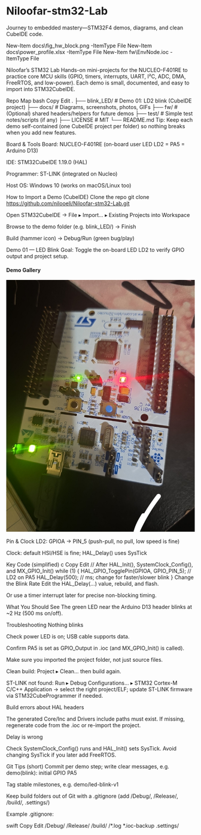 # Niloofar-stm32-Lab
Journey to embedded mastery—STM32F4 demos, diagrams, and clean CubeIDE code.

New-Item docs\fig_hw_block.png    -ItemType File
New-Item docs\power_profile.xlsx  -ItemType File
New-Item fw\EnvNode.ioc           -ItemType File

Niloofar’s STM32 Lab
Hands-on mini-projects for the NUCLEO-F401RE to practice core MCU skills (GPIO, timers, interrupts, UART, I²C, ADC, DMA, FreeRTOS, and low-power). Each demo is small, documented, and easy to import into STM32CubeIDE.

Repo Map
bash
Copy
Edit
.
├── blink_LED/          # Demo 01: LD2 blink (CubeIDE project)
├── docs/               # Diagrams, screenshots, photos, GIFs
├── fw/                 # (Optional) shared headers/helpers for future demos
├── test/               # Simple test notes/scripts (if any)
├── LICENSE             # MIT
└── README.md
Tip: Keep each demo self-contained (one CubeIDE project per folder) so nothing breaks when you add new features.

Board & Tools
Board: NUCLEO-F401RE (on-board user LED LD2 = PA5 = Arduino D13)

IDE: STM32CubeIDE 1.19.0 (HAL)

Programmer: ST-LINK (integrated on Nucleo)

Host OS: Windows 10 (works on macOS/Linux too)

How to Import a Demo (CubeIDE)
Clone the repo
git clone https://github.com/nilooeli/Niloofar-stm32-Lab.git

Open STM32CubeIDE → File ▸ Import… ▸ Existing Projects into Workspace

Browse to the demo folder (e.g. blink_LED/) → Finish

Build (hammer icon) → Debug/Run (green bug/play)

Demo 01 — LED Blink
Goal: Toggle the on-board LED LD2 to verify GPIO output and project setup.
#### Demo Gallery
![blink](https://github.com/nilooeli/Niloofar-stm32-Lab/blob/main/docs/led_blink_nucleo.jpg?raw=1)

Pin & Clock
LD2: GPIOA → PIN_5 (push-pull, no pull, low speed is fine)

Clock: default HSI/HSE is fine; HAL_Delay() uses SysTick

Key Code (simplified)
c
Copy
Edit
// After HAL_Init(), SystemClock_Config(), and MX_GPIO_Init()
while (1) {
    HAL_GPIO_TogglePin(GPIOA, GPIO_PIN_5); // LD2 on PA5
    HAL_Delay(500); // ms; change for faster/slower blink
}
Change the Blink Rate
Edit the HAL_Delay(…) value, rebuild, and flash.

Or use a timer interrupt later for precise non-blocking timing.

What You Should See
The green LED near the Arduino D13 header blinks at ~2 Hz (500 ms on/off).

Troubleshooting
Nothing blinks

Check power LED is on; USB cable supports data.

Confirm PA5 is set as GPIO_Output in .ioc (and MX_GPIO_Init() is called).

Make sure you imported the project folder, not just source files.

Clean build: Project ▸ Clean… then build again.

ST-LINK not found: Run ▸ Debug Configurations… ▸ STM32 Cortex-M C/C++ Application → select the right project/ELF; update ST-LINK firmware via STM32CubeProgrammer if needed.

Build errors about HAL headers

The generated Core/Inc and Drivers include paths must exist. If missing, regenerate code from the .ioc or re-import the project.

Delay is wrong

Check SystemClock_Config() runs and HAL_Init() sets SysTick. Avoid changing SysTick if you later add FreeRTOS.

Git Tips (short)
Commit per demo step; write clear messages, e.g. demo(blink): initial GPIO PA5

Tag stable milestones, e.g. demo/led-blink-v1

Keep build folders out of Git with a .gitignore (add /Debug/, /Release/, /build/, .settings/)

Example .gitignore:

swift
Copy
Edit
/Debug/
/Release/
/build/
/*.log
*.ioc-backup
.settings/

